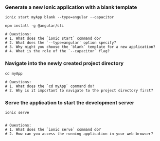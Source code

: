 
### Generate a new Ionic application with a blank template
```
ionic start myApp blank --type=angular --capacitor

npm install -g @angular/cli

# Questions:
# 1. What does the `ionic start` command do?
# 2. What does the `--type=angular` option specify?
# 3. Why might you choose the `blank` template for a new application?
# 4. What is the role of the `--capacitor` flag?
```

### Navigate into the newly created project directory
```
cd myApp

# Questions:
# 1. What does the `cd myApp` command do?
# 2. Why is it important to navigate to the project directory first?
```

### Serve the application to start the development server
```
ionic serve


# Questions:
# 1. What does the `ionic serve` command do?
# 2. How can you access the running application in your web browser?
```
